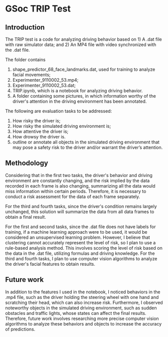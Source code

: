 # **GSoc TRIP Test**

## Introduction

The TRIP test is a code for analyzing driving behavior based on 1) A .dat file with raw simulator data; and 2) An MP4 file with video synchronized with the .dat file. 

The folder contains 

1. shape_predictor_68_face_landmarks.dat, used for training to analyze facial movements; 
2.  Experimenter_9110002_53.mp4;
3.  Experimenter_9110002_53.dat; 
4. TRIP.ipynb, which is a notebook for analyzing driving behavior.
5. A folder containing some pictures, in which information worthy of the driver's attention in the driving environment has been annotated.



The following are evaluation tasks to be addressed:

1. How risky the driver is;
2. How risky the simulated driving environment is;
3. How attentive the driver is;
4. How drowsy the driver is.
5. outline or annotate all objects in the simulated driving environment that may pose a safety risk to the driver and/or warrant the driver’s attention.



## Methodology

Considering that in the first two tasks, the driver's behavior and driving environment are constantly changing, and the risk implied by the data recorded in each frame is also changing, summarizing all the data would miss information within certain periods. Therefore, it is necessary to conduct a risk assessment for the data of each frame separately.

For the third and fourth tasks, since the driver's condition remains largely unchanged, this solution will summarize the data from all data frames to obtain a final result.

For the first and second tasks, since the .dat file does not have labels for training, if a machine learning approach were to be used, it would be considered an unsupervised learning problem. However, I believe that clustering cannot accurately represent the level of risk, so I plan to use a rule-based analysis method. This involves scoring the level of risk based on the data in the .dat file, utilizing formulas and driving knowledge. For the third and fourth tasks, I plan to use computer vision algorithms to analyze the driver's facial features to obtain results.



## Future work

In addition to the features I used in the notebook, I noticed behaviors in the .mp4 file, such as the driver holding the steering wheel with one hand and scratching their head, which can also increase risk. Furthermore, I observed noteworthy objects in the simulated driving environment, such as sudden obstacles and traffic lights, whose states can affect the final results. Therefore, future work involves researching more precise computer vision algorithms to analyze these behaviors and objects to increase the accuracy of predictions.
